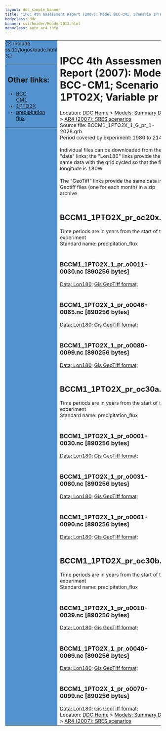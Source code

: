 ```yaml
---
layout: ddc_simple_banner
title: "IPCC 4th Assessment Report (2007): Model BCC-CM1; Scenario 1PTO2X; Variable pr"
bodyclass: ddc
banner: ssi/header/Header2012.html
menuclass: auto_ar4_info
---
```



<table width="100%" border="0" cellspacing="0" cellpadding="0" style="border-collapse: collapse;">
<tr style="margin:0;padding:0;border:0;">
<td style="margin:0;padding:0;border:0;height:1pt;width:150pt;background:#5492CD;" valign="top" >

<div id="lh-col2" class="auto_ar4_info">
<table class="menumain" bgcolor="#5492CD" cellspacing="0" width="100%" border="0">
<tr><td>
<h2> Other links:</h2>
<ul>
<li><a href="/auto/ar4/model-BCC-CM1.html">BCC<br/>CM1</a></li>
<li><a href="/auto/ar4/scenario-1PTO2X.html">1PTO2X</a></li>
<li><a href="/auto/ar4/var-precipitation_flux.html">precipitation flux</a></li>
</ul>
</td></tr>
{% include ssi12/logos/badc.html %}
</table>
</div>
</td>
<td><h1>IPCC 4th Assessment Report (2007): Model BCC-CM1; Scenario 1PTO2X; Variable pr</h1>

<!-- Breadcrumb1 -->
<div id="breadcrumb1" align="left">
Location: <a href="/index.html">DDC Home</a> > <a href="/sim/gcm_clim/">Models: Summary Data</a>
> <a href="/sim/gcm_clim/SRES_AR4/index.html">AR4 (2007): SRES scenarios</a>
</div>
<!-- End of Breadcrumb1 -->Source file: BCCM1_1PTO2X_1_G_pr_1-2028.grb
<br/>
Period covered by experiment: 1980 to 2148<br/>
<br/>Individual files can be downloaded from the "data" links; the "Lon180" links provide the same data
         with the grid cycled so that the first longitude is 180W<br/>
<br/>The "GeoTiff" links provide the same data in 12 Geotiff files (one for each month)
          in a zip archive<br/>
<br/><h2>BCCM1_1PTO2X_pr_oc20x.tar</h2>
Time periods are in years from the start of the experiment<br/>
Standard name: precipitation_flux<br>
<br/><h3>BCCM1_1PTO2X_1_pr_o0011-0030.nc [890256 bytes]</h3>
<a href="http://apps.ipcc-data.org/cgi-bin/downl/ar4_nc/pr/BCCM1_1PTO2X_1_pr_o0011-0030.nc">Data; </a><a href="http://apps.ipcc-data.org/cgi-bin/downl/ar4_nc/pr/BCCM1_1PTO2X_1_pr_o0011-0030.cyto180.nc"> Lon180</a>; <a href="/cgi-bin/downl/ar4_tif/pr/BCCM1_1PTO2X_1_pr_o0011-0030.zip">Gis GeoTiff format; </a><br/>
<br/><h3>BCCM1_1PTO2X_1_pr_o0046-0065.nc [890256 bytes]</h3>
<a href="http://apps.ipcc-data.org/cgi-bin/downl/ar4_nc/pr/BCCM1_1PTO2X_1_pr_o0046-0065.nc">Data; </a><a href="http://apps.ipcc-data.org/cgi-bin/downl/ar4_nc/pr/BCCM1_1PTO2X_1_pr_o0046-0065.cyto180.nc"> Lon180</a>; <a href="/cgi-bin/downl/ar4_tif/pr/BCCM1_1PTO2X_1_pr_o0046-0065.zip">Gis GeoTiff format; </a><br/>
<br/><h3>BCCM1_1PTO2X_1_pr_o0080-0099.nc [890256 bytes]</h3>
<a href="http://apps.ipcc-data.org/cgi-bin/downl/ar4_nc/pr/BCCM1_1PTO2X_1_pr_o0080-0099.nc">Data; </a><a href="http://apps.ipcc-data.org/cgi-bin/downl/ar4_nc/pr/BCCM1_1PTO2X_1_pr_o0080-0099.cyto180.nc"> Lon180</a>; <a href="/cgi-bin/downl/ar4_tif/pr/BCCM1_1PTO2X_1_pr_o0080-0099.zip">Gis GeoTiff format; </a><br/>
<br/><h2>BCCM1_1PTO2X_pr_oc30a.tar</h2>
Time periods are in years from the start of the experiment<br/>
Standard name: precipitation_flux<br>
<br/><h3>BCCM1_1PTO2X_1_pr_o0001-0030.nc [890256 bytes]</h3>
<a href="http://apps.ipcc-data.org/cgi-bin/downl/ar4_nc/pr/BCCM1_1PTO2X_1_pr_o0001-0030.nc">Data; </a><a href="http://apps.ipcc-data.org/cgi-bin/downl/ar4_nc/pr/BCCM1_1PTO2X_1_pr_o0001-0030.cyto180.nc"> Lon180</a>; <a href="/cgi-bin/downl/ar4_tif/pr/BCCM1_1PTO2X_1_pr_o0001-0030.zip">Gis GeoTiff format; </a><br/>
<br/><h3>BCCM1_1PTO2X_1_pr_o0031-0060.nc [890256 bytes]</h3>
<a href="http://apps.ipcc-data.org/cgi-bin/downl/ar4_nc/pr/BCCM1_1PTO2X_1_pr_o0031-0060.nc">Data; </a><a href="http://apps.ipcc-data.org/cgi-bin/downl/ar4_nc/pr/BCCM1_1PTO2X_1_pr_o0031-0060.cyto180.nc"> Lon180</a>; <a href="/cgi-bin/downl/ar4_tif/pr/BCCM1_1PTO2X_1_pr_o0031-0060.zip">Gis GeoTiff format; </a><br/>
<br/><h3>BCCM1_1PTO2X_1_pr_o0061-0090.nc [890256 bytes]</h3>
<a href="http://apps.ipcc-data.org/cgi-bin/downl/ar4_nc/pr/BCCM1_1PTO2X_1_pr_o0061-0090.nc">Data; </a><a href="http://apps.ipcc-data.org/cgi-bin/downl/ar4_nc/pr/BCCM1_1PTO2X_1_pr_o0061-0090.cyto180.nc"> Lon180</a>; <a href="/cgi-bin/downl/ar4_tif/pr/BCCM1_1PTO2X_1_pr_o0061-0090.zip">Gis GeoTiff format; </a><br/>
<br/><h2>BCCM1_1PTO2X_pr_oc30b.tar</h2>
Time periods are in years from the start of the experiment<br/>
Standard name: precipitation_flux<br>
<br/><h3>BCCM1_1PTO2X_1_pr_o0010-0039.nc [890256 bytes]</h3>
<a href="http://apps.ipcc-data.org/cgi-bin/downl/ar4_nc/pr/BCCM1_1PTO2X_1_pr_o0010-0039.nc">Data; </a><a href="http://apps.ipcc-data.org/cgi-bin/downl/ar4_nc/pr/BCCM1_1PTO2X_1_pr_o0010-0039.cyto180.nc"> Lon180</a>; <a href="/cgi-bin/downl/ar4_tif/pr/BCCM1_1PTO2X_1_pr_o0010-0039.zip">Gis GeoTiff format; </a><br/>
<br/><h3>BCCM1_1PTO2X_1_pr_o0040-0069.nc [890256 bytes]</h3>
<a href="http://apps.ipcc-data.org/cgi-bin/downl/ar4_nc/pr/BCCM1_1PTO2X_1_pr_o0040-0069.nc">Data; </a><a href="http://apps.ipcc-data.org/cgi-bin/downl/ar4_nc/pr/BCCM1_1PTO2X_1_pr_o0040-0069.cyto180.nc"> Lon180</a>; <a href="/cgi-bin/downl/ar4_tif/pr/BCCM1_1PTO2X_1_pr_o0040-0069.zip">Gis GeoTiff format; </a><br/>
<br/><h3>BCCM1_1PTO2X_1_pr_o0070-0099.nc [890256 bytes]</h3>
<a href="http://apps.ipcc-data.org/cgi-bin/downl/ar4_nc/pr/BCCM1_1PTO2X_1_pr_o0070-0099.nc">Data; </a><a href="http://apps.ipcc-data.org/cgi-bin/downl/ar4_nc/pr/BCCM1_1PTO2X_1_pr_o0070-0099.cyto180.nc"> Lon180</a>; <a href="/cgi-bin/downl/ar4_tif/pr/BCCM1_1PTO2X_1_pr_o0070-0099.zip">Gis GeoTiff format; </a><br/>
<!-- Breadcrumb2 -->
<div id="breadcrumb2" align="left">
Location: <a href="/index.html">DDC Home</a> > <a href="/sim/gcm_clim/">Models: Summary Data</a>
> <a href="/sim/gcm_clim/SRES_AR4/index.html">AR4 (2007): SRES scenarios</a>
</div>
<!-- End of Breadcrumb2 --></td></tr></table>
